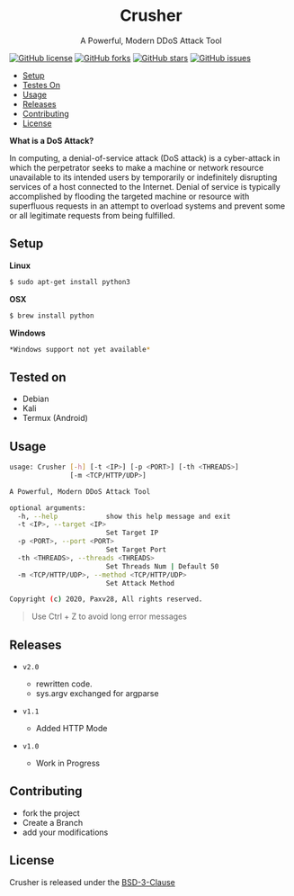<h1 align='center'>
 Crusher
</h1>

<p align='center'>
A Powerful, Modern DDoS Attack Tool
</p>

[![GitHub license](https://img.shields.io/github/license/Paxv28/Crusher?style=flat-square)](https://github.com/Paxv28/Crusher/blob/master/LICENSE)
[![GitHub forks](https://img.shields.io/github/forks/Paxv28/Crusher?style=flat-square)](https://github.com/Paxv28/Crusher/network)
[![GitHub stars](https://img.shields.io/github/stars/Paxv28/Crusher?style=flat-square)](https://github.com/Paxv28/Crusher/stargazers) 
[![GitHub issues](https://img.shields.io/github/issues/Paxv28/Crusher?style=flat-square)](https://github.com/Paxv28/Crusher/issues)
* [Setup](#Setup)
* [Testes On](#TestedOn)
* [Usage](#Usage)
* [Releases](#Releases)
* [Contributing](#Contributing)
* [License](#License)

**What is a DoS Attack?**

In computing, a denial-of-service attack (DoS attack)
is a cyber-attack in which the perpetrator seeks to make a 
machine or network resource unavailable to its intended users 
by temporarily or indefinitely disrupting services of a host 
connected to the Internet. 
Denial of service is typically accomplished by flooding the targeted 
machine or resource with superfluous requests in an attempt to 
overload systems and prevent some or all legitimate requests from being fulfilled.


## Setup

**Linux**
```sh
$ sudo apt-get install python3
```
**OSX**
```sh
$ brew install python
```

**Windows**
```sh
*Windows support not yet available*
```

## Tested on
* Debian
* Kali
* Termux (Android)

## Usage

```sh
usage: Crusher [-h] [-t <IP>] [-p <PORT>] [-th <THREADS>]
               [-m <TCP/HTTP/UDP>]

A Powerful, Modern DDoS Attack Tool

optional arguments:
  -h, --help            show this help message and exit      
  -t <IP>, --target <IP>
                        Set Target IP
  -p <PORT>, --port <PORT>
                        Set Target Port
  -th <THREADS>, --threads <THREADS>
                        Set Threads Num | Default 50
  -m <TCP/HTTP/UDP>, --method <TCP/HTTP/UDP>
                        Set Attack Method

Copyright (c) 2020, Paxv28, All rights reserved.
```
> Use Ctrl + Z to avoid long error messages

## Releases
* `v2.0`
  * rewritten code. 
  * sys.argv exchanged for argparse

* `v1.1`
  * Added HTTP Mode

* `v1.0`
  * Work in Progress


## Contributing
* fork the project
* Create a Branch 
* add your modifications


## License
Crusher is released under the [BSD-3-Clause](https://github.com/Paxv28/Crusher/blob/master/LICENSE)
